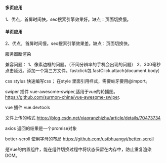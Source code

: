 #### 多页应用
1、优点，首屏时间快，seo搜索引擎效果好。缺点：页面切换慢。

#### 单页应用

2、优点，首屏时间慢，seo搜索引擎效果差。缺点：页面切换快。

服务器断渲染


兼容问题：
1、像素边框的问题。（不同分辨率的手机会出现的问题）
2、300毫秒点击延迟。添加一个第三方文件。fastclick包.fastClick.attach(document.body)





css
stylus 快速编写css；
在style 里面引用样式，需要蛀牙要用@import。



swiper  插件
vue-awesome-swiper,适用于vue的轮播图。
https://github.com/surmon-china/vue-awesome-swiper.


vue 插件
vue.devtools

文件上传的格式
https://blog.csdn.net/xiaoranzhizhu/article/details/70473734



axios 返回的结果是一个promise对象


better-scroll 使用字母的布局
https://github.com/ustbhuangyi/better-scroll


<keep-alive>是Vue的内置组件，能在组件切换过程中将状态保留在内存中，防止重复渲染DOM。
